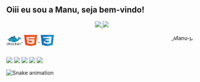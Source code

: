 ## Oiii eu sou a Manu, seja bem-vindo!

<div align="center">
  <a href="https://github.com/manuellereis">
  <img height="180em" src="https://github-readme-stats.vercel.app/api?username=manuellereis&show_icons=true&theme=vue&include_all_commits=true&count_private=true"/>
  <img height="180em" src="https://github-readme-stats.vercel.app/api/top-langs/?username=manuellereis&layout=compact&langs_count=7&theme=vue"/>
</div>
  
<div style="display: inline_block"><br>
  <img align="center" alt="Manu-Docker" height="30" width="40" src="https://raw.githubusercontent.com/devicons/devicon/1119b9f84c0290e0f0b38982099a2bd027a48bf1/icons/docker/docker-original-wordmark.svg">
  <img align="center" alt="Manu-HTML" height="30" width="40" src="https://raw.githubusercontent.com/devicons/devicon/master/icons/html5/html5-original.svg">
  <img align="center" alt="Manu-CSS" height="30" width="40" src="https://raw.githubusercontent.com/devicons/devicon/master/icons/css3/css3-original.svg">
  <img align="right" alt="Manu-pic" height="150" style="border-radius:50px;" src="https://media.discordapp.net/attachments/878455453741359154/1082412653152063538/Group_1.png?width=476&height=468">
 <!-- <img align="center" alt="Manu-Js" height="30" width="40" src="https://icongr.am/devicon/php-original.svg?size=128&color=currentColor">-->

  ##
 
<div> 
  <a href="https://www.youtube.com/channel/UCVFQt4hUw-z3qAUsh4ZBmGA" target="_blank"><img src="https://img.shields.io/badge/YouTube-800080?style=for-the-badge&logo=youtube&logoColor=white" target="_blank"></a>
  <a href="https://www.instagram.com/manu.reix" target="_blank"><img src="https://img.shields.io/badge/-Instagram-800080?style=for-the-badge&logo=instagram&logoColor=white" target="_blank"></a>
 <a href="https://discord.gg/5Sx435PqRr" target="_blank"><img src="https://img.shields.io/badge/Discord-800080?style=for-the-badge&logo=discord&logoColor=white" target="_blank"></a> 
  <a href = "mailto:manureis270204@gmail.com"><img src="https://img.shields.io/badge/-Gmail-800080?style=for-the-badge&logo=gmail&logoColor=white" target="_blank"></a>
  <a href="https://www.linkedin.com/in/manuelle-r-650145203" target="_blank"><img src="https://img.shields.io/badge/-LinkedIn-800080?style=for-the-badge&logo=linkedin&logoColor=white" target="_blank"></a> 
  
   ![Snake animation](https://github.com/manuellereis/manuellereis/blob/output/github-contribution-grid-snake.svg)
</div>
